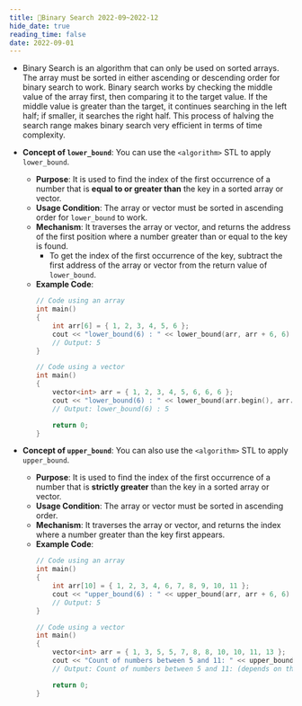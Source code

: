 ```yaml
---
title: 📜Binary Search 2022-09~2022-12
hide_date: true
reading_time: false
date: 2022-09-01
---
```


- Binary Search is an algorithm that can only be used on sorted arrays. The array must be sorted in either ascending or descending order for binary search to work. Binary search works by checking the middle value of the array first, then comparing it to the target value. If the middle value is greater than the target, it continues searching in the left half; if smaller, it searches the right half. This process of halving the search range makes binary search very efficient in terms of time complexity.

- **Concept of `lower_bound`**: You can use the `<algorithm>` STL to apply `lower_bound`.
    - **Purpose**: It is used to find the index of the first occurrence of a number that is **equal to or greater than** the key in a sorted array or vector.
    - **Usage Condition**: The array or vector must be sorted in ascending order for `lower_bound` to work.
    - **Mechanism**: It traverses the array or vector, and returns the address of the first position where a number greater than or equal to the key is found.
        - To get the index of the first occurrence of the key, subtract the first address of the array or vector from the return value of `lower_bound`.
    - **Example Code**:
        ```cpp
        // Code using an array
        int main()
        {
            int arr[6] = { 1, 2, 3, 4, 5, 6 };
            cout << "lower_bound(6) : " << lower_bound(arr, arr + 6, 6) - arr;
            // Output: 5
        }

        // Code using a vector
        int main()
        {
            vector<int> arr = { 1, 2, 3, 4, 5, 6, 6, 6 };
            cout << "lower_bound(6) : " << lower_bound(arr.begin(), arr.end(), 6) - arr.begin();
            // Output: lower_bound(6) : 5

            return 0;
        }
        ```

- **Concept of `upper_bound`**: You can also use the `<algorithm>` STL to apply `upper_bound`.
    - **Purpose**: It is used to find the index of the first occurrence of a number that is **strictly greater** than the key in a sorted array or vector.
    - **Usage Condition**: The array or vector must be sorted in ascending order.
    - **Mechanism**: It traverses the array or vector, and returns the index where a number greater than the key first appears.
    - **Example Code**:
        ```cpp
        // Code using an array
        int main()
        {
            int arr[10] = { 1, 2, 3, 4, 6, 7, 8, 9, 10, 11 };
            cout << "upper_bound(6) : " << upper_bound(arr, arr + 6, 6) - arr;
            // Output: 5
        }

        // Code using a vector
        int main()
        {
            vector<int> arr = { 1, 3, 5, 5, 7, 8, 8, 10, 10, 11, 13 };
            cout << "Count of numbers between 5 and 11: " << upper_bound(arr.begin(), arr.end(), 11) - lower_bound(arr.begin(), arr.end(), 5);
            // Output: Count of numbers between 5 and 11: (depends on the input array)

            return 0;
        }
        ```
